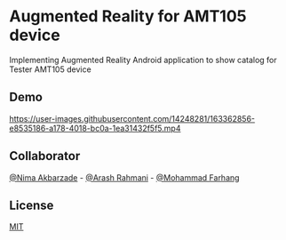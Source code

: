 
# Augmented Reality for AMT105 device  

Implementing Augmented Reality Android application to show catalog for Tester AMT105 device


## Demo

https://user-images.githubusercontent.com/14248281/163362856-e8535186-a178-4018-bc0a-1ea31432f5f5.mp4


## Collaborator

[@Nima Akbarzade](https://github.com/iw4p) - [@Arash Rahmani](https://github.com/arashrahmani) - [@Mohammad Farhang](https://github.com/MohammadFarhang) 


## License

[MIT](https://choosealicense.com/licenses/mit/)

